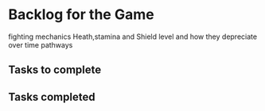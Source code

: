 # Backlog for the Game
fighting mechanics
Heath,stamina and Shield level and how they depreciate over time
pathways

## Tasks to complete



## Tasks completed
